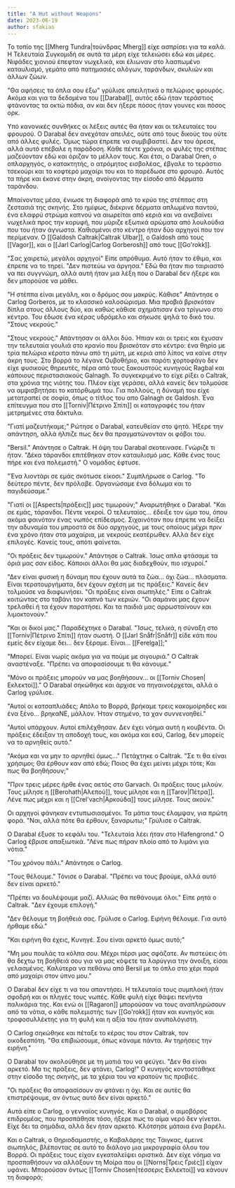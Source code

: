 ```yaml
---
title: "A Hut without Weapons"
date: 2023-06-19
author: sfakias
---
```


Το τοπίο της [[Μherg Tundra|τούνδρας Mherg]] είχε ασπρίσει για τα καλά. Η Τελευταία Συγκομιδή σε αυτά τα μέρη είχε τελειώσει εδώ και μέρες. Νιφάδες χιονιού έπεφταν νωχελικά, και έλιωναν στο λασπωμένο καταυλισμό, γεμάτο από πατημασιές αλόγων, ταράνδων, σκυλιών και άλλων ζώων.

"Θα αφήσεις τα όπλα σου έξω" γρύλισε απειλητικά ο πελώριος φρουρός. Ακόμα και για τα δεδομένα του [[Darabal]], αυτός εδώ ήταν τεράστιος φτάνοντας τα οκτώ πόδια, αν και δεν ήξερε πόσος ήταν γουνες και πόσος ορκ.

Υπό κανονικές συνθήκες οι λέξεις αυτές θα ήταν και οι τελευταίες του φρουρού. Ο Darabal δεν ανεχόταν απειλές, ούτε από τους δικούς του ούτε από άλλες φυλές. Όμως τώρα έπρεπε να συμβιβαστεί. Δεν του άρεσε, αλλά αυτό επέβαλε η παράδοση. Κάθε πέντε χρόνια, οι φυλές της στέπας μαζεύονταν εδώ και όριζαν το μέλλον τους. Και έτσι, ο Darabal Oren, ο οπλαρχηγός, ο κατακτητής, ο ατρόμητος εισβολέας, έβγαλε το τεράστιο τσεκούρι και το κοφτερό μαχαίρι του και το παρέδωσε στο φρουρό. Αυτός τα πήρε και έκανε στην άκρη, ανοίγοντας την είσοδο από δέρματα ταράνδου.

Μπαίνοντας μέσα, ένιωσε τη διαφορά από το κρύο της στέππας στη ζεστασιά της σκηνής. Στο ημίφως, διέκρινε δέρματα απλωμένα παντού, ένα ελαφρύ στρώμα καπνού να αιωρείται από κεριά και να ανεβαίνει νωχελικά προς την κορυφή, που μύριζε εξωτικά αρώματα από λουλούδια που του ήταν άγνωστα. Καθισμένοι στο κέντρο ήταν δύο αρχηγοί που τον περίμεναν. Ο [[Galdosh Caltrak|Caltrak Ulbar]], ο Galdosh από τους [[Vagor]], και ο [[Jarl Carlog|Carlog Gorberosh]] από τους [[Go'rokk]].

"Σας χαιρετώ, μεγάλοι αρχηγοί" Είπε απρόθυμα. Αυτό ήταν το έθιμο, και έπρεπε να το τηρεί. "Δεν πιστεύω να άργησα." Εδώ θα ήταν πιο ταιριαστό να πει συγγνώμη, αλλά αυτή ήταν μια λέξη που ο Darabal δεν ήξερε και δεν μπορούσε να μάθει. 

"Η στέππα είναι μεγάλη, και ο δρόμος σου μακρύς. Κάθισε" Απάντησε ο Carlog Gorberos, με το κλασσικό καλοσώρισμα. Μια προβιά βρισκόταν δίπλα στους άλλους δύο, και καθώς κάθισε σχημάτισαν ένα τρίγωνο στο κέντρο. Του έδωσε ένα κέρας υδρόμελο και σήκωσε ψηλά το δικό του. "Στους νεκρούς."

"Στους νεκρούς." Απάντησαν οι άλλοι δύο. Ήπιαν και οι τρεις και έχυσαν την τελευταία γουλιά στο κρανίο που βρισκόταν στο κέντρο: ένα θηρίο με τρία πελώρια κέρατα πάνω από τη μύτη, με κεριά από λίπος να καίνε στην άκρη τους. Στο βορρά το λέγανε Ουβοθήριο, και παρότι χορτοφάγο δεν είχε φυσικούς θηρευτές, πέρα από τους ξακουστούς κυνηγούς Ragbal και κάποιους περιστασιακούς Galnagh. Το συγκεκριμένο το είχε ρίξει ο Caltrak, στα χρόνια της νιότης του. Πλέον είχε γεράσει, αλλά κανείς δεν τολμούσε να αμφισβητήσει το κατόρθωμά του. Για πολλούς, η δύναμή του είχε μετατραπεί σε σοφία, όπως ο τίτλος του απο Galnagh σε Galdosh. Ένα επίτευγμα που στο [[Torniv|Πέτρινο Σπίτι]] οι καταγραφές του ήταν μετρημένες στα δάκτυλα.

"Γιατί μαζευτήκαμε;" Ρώτησε ο Darabal, κατευθείαν στο ψητό. Ήξερε την απάντηση, αλλά ήλπιζε πως δεν θα πραγματώνονταν οι φόβοι του.

"Bersil." Απάντησε ο Caltrak. Η όψη του Darabal σκοτεινασε. Γνώριζε τι ήταν. "Δέκα τάρανδοι επιτέθηκαν στον καταυλισμό μας. Κάθε ένας τους πήρε και ένα πολεμιστή." Ο νομάδας έφτυσε.

"Ένα λιοντάρι σε εμάς σκότωσε είκοσι." Συμπλήρωσε ο Carlog. "Το δεύτερο πέντε, δεν πρόλαβε. Οργανώσαμε ένα δόλωμα και το παγιδεύσαμε."

"Γιατί οι [[Aspects|πράξεις]] μας τιμωρούν;" Αναρωτήθηκε ο Darabal. "Και σε εμάς, τάρανδοι. Πέντε νεκροί. Ο τελευταίος... έδειξε τον ώμο του, όπου ακόμα φαινόταν ένας νωπός επίδεσμος. Σιχαινόταν που έπρεπε να δείξει την αδυναμία του μπροστά σε δύο αρχηγούς, με τους οποίους μέχρι πριν ένα χρόνο ήταν στα μαχαίρια, με νεκρούς εκατέρωθεν. Αλλά δεν είχε επιλογές. Κανείς τους, απότι φαίνεται.

"Οι πράξεις δεν τιμωρούν." Απάντησε ο Caltrak. Ίσως απλα φτάσαμε τα όριά μας σαν είδος. Κάποιοι άλλοι θα μας διαδεχθούν, πιο ισχυροί."

"Δεν είναι φυσική η δύναμη που έχουν αυτά τα ζώα... όχι ζώα... πλάσματα. Είναι τερατουργήματα, δεν έχουν σχέση με τις πράξεις." Κανείς δεν τολμούσε να διαφωνήσει. "Οι πράξεις είναι σιωπηλές." Είπε ο Caltrak κοιτώντας στο ταβάνι τον καπνό των κεριών. "Οι σαμάνοι μας έχουν τρελαθεί ή τα έχουν παρατήσει. Και τα παιδιά μας αρρωσταίνουν και λιμοκτονούν."

"Και οι δικοί μας." Παραδέχτηκε ο Darabal. "Ίσως, τελικά, η σύναξη στο [[Torniv|Πέτρινο Σπίτι]] ήταν σωστή. Ο [[Jarl Snåfr|Snåfr]] είδε κάτι που εμείς δεν είχαμε δει... δεν ξέραμε. Είναι... [[Ferelga]];"

"Μπορεί. Είναι νωρίς ακόμα για να πούμε με σιγουριά." Ο Caltrak αναστέναξε. "Πρέπει να αποφασίσουμε τι θα κάνουμε."

"Μόνο οι πράξεις μπορούν να μας βοηθήσουν... οι [[Torniv Chosen|Εκλεκτοί]]." Ο Darabal σηκώθηκε και άρχισε να πηγαινοέρχεται, αλλά ο Carlog γρύλισε.

"Αυτοί οι κατσαπλιάδες; Απόλο το Βορρά, βρήκαμε τρεις κακομοίρηδες και ένα ξένο... βρηκαΝΕ, μάλλον. Ήταν στημένο, τα χαν συννενοηθεί."

"Αυτοί υπάρχουν. Αυτοί επιλέχθησαν. Δεν έχει νόημα αυτή η κουβέντα. Οι πράξεις έδειξαν τη αποδοχή τους, και ακόμα και εσύ, Carlog, δεν μπορείς να το αρνηθείς αυτό."

"Ακόμα και να μην το αρνηθεί όμως..." Πετάχτηκε ο Caltrak. "Σε τι θα είναι χρήσιμοι; Θα έρθουν καν από εδώ; Ποιος θα έχει μείνει μέχρι τότε; Και πως θα βοηθήσουν;"

"Πριν τρεις μέρες ήρθε ένας αετός στο Garvach. Οι πράξεις τους μιλούν. Τους μίλησε η [[Berohath|Αλεπού]], τους μίλησε και η [[Tarov|Πέτρα]]. Λένε πως μέχρι και η [[Crel'vach|Αρκούδα]] τους μίλησε. Τους ακούν."

Οι αρχηγοί φάνηκαν εντυπωσιασμένοι. Τα μάτια τους έλαμψαν, για πρώτη φορά. "Ναι, αλλά πότε θα έρθουν, ξαναρωτω;" Γρύλισε ο Caltrak.

Ο Darabal έξυσε το κεφάλι του. "Τελευταία λέει ήταν στο Hlafengrond." O Carlog έβρισε απαξιωτικά. "Λένε πως πήραν πλοίο από το λιμάνι για νότια."

"Του χρόνου πάλι." Απάντησε ο Carlog.

"Τους θέλουμε." Τόνισε ο Darabal. "Πρέπει να τους βρούμε, αλλά αυτό δεν είναι αρκετό."

"Πρέπει να δουλέψουμε μαζί. Αλλιώς θα πεθάνουμε όλοι." Είπε ρητά ο Caltrak. "Δεν έχουμε επιλογή."

"Δεν θέλουμε τη βοήθειά σας. Γρύλισε ο Carlog. Ειρήνη θέλουμε. Για αυτό ήρθαμε εδώ."

"Και ειρήνη θα έχεις, Κυνηγέ. Σου είναι αρκετό όμως αυτό;"

"Μη μου πουλάς τα κόλπα σου. Μέχρι πέρσι μας σφάζατε. Αν πιστεύεις ότι θα δεχτω τη βοήθειά σου για να μας κόψετε τα λαρύγγια την άνοιξη, είσαι γελασμένος. Καλύτερα να πεθάνω από Bersil με το όπλο στο χέρι παρά από μαχαίρι στον ύπνο μου."

Ο Darabal δεν είχε τι να του απαντήσει. Η τελευταία τους συμπλοκή ήταν σφοδρή και οι πληγές τους νωπές. Κάθε φυλή είχε θάψει πενήντα παλικάρια της. Και ενώ οι [[Ragaron]] μπορούσαν να τους αναπληρώσουν από τα νότια, ο κάθε πολεμιστής των [[Go'rokk]] ήταν και κυνηγός και τροφοσυλλέκτης για τη φυλή και η αξία του ήταν ανυπολόγιστη.

Ο Carlog σηκώθηκε και πέταξε το κέρας του στον Caltrak, τον οικοδεσπότη. "Θα επιβιώσουμε, όπως κάναμε πάντα. Αν τηρήσεις την ειρήνη."

Ο Darabal τον ακολούθησε με τη ματιά του να φεύγει. "Δεν θα είναι αρκετό. Μα τις πράξεις, δεν φτάνει, Carlog!" Ο κυνηγός κοντοστάθηκε στην είσοδο της σκηνής, με τα χέρια του να κρατούν τις προβιές.

"Οι πράξεις θα αποφασίσουν αν φτάνει η όχι. Και σε αυτές θα επιστρέψουμε, αν όντως αυτό δεν είναι αρκετό."

Αυτά είπε ο Carlog, o γενναίος κυνηγός. Και ο Darabal, ο αιμοβόρος επιδρομέας, που προσπάθησε τόσο, ήξερε πως το αίμα νερό δεν γίνεται. Είχε δει τα σημάδια, αλλά δεν ήταν αρκετό. Κλότσησε μάταια ένα βαρέλι.

Και ο Caltrak, ο Θηριοδαμαστής, ο Καβαλάρης της Τάιγκας, έμεινε σιωπηλός, βλέποντας σε αυτό το διάλογο μια μικρογραφία όλου του Βορρά. Οι πράξεις τους είχαν εγκαταλείψει οριστικά. Δεν είχε νόημα να προσπαθήσουν να αλλάξουν τη Μοίρα που οι [[Norns|Τρεις Γριές]] είχαν υφάνει. Μπορούσαν όντως [[Torniv Chosen|τέσσερις Εκλεκτοί]] να κάνουν τη διαφορά;
